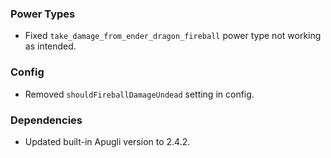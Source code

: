 ### Power Types
- Fixed `take_damage_from_ender_dragon_fireball` power type not working as intended.

### Config
- Removed `shouldFireballDamageUndead` setting in config.

### Dependencies
- Updated built-in Apugli version to 2.4.2.